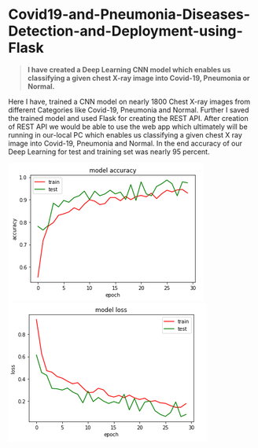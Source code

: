 # Covid19-and-Pneumonia-Diseases-Detection-and-Deployment-using-Flask
>**I have created a Deep Learning CNN model which enables us classifying a given chest X-ray image into Covid-19, Pneumonia or Normal.**

Here I have, trained a CNN model on nearly 1800 Chest X-ray images from different Categories like Covid-19, Pneumonia and Normal. Further I saved the trained model and used Flask for creating the REST API. After creation of REST API we would be able to use the web app which ultimately will be running in our-local PC which enables us classifying a given chest X ray image into Covid-19, Pneumonia and Normal. In the end accuracy of our Deep Learning for test and training set was nearly 95 percent.

![](Capture4.PNG) ![](Capture5.png)
